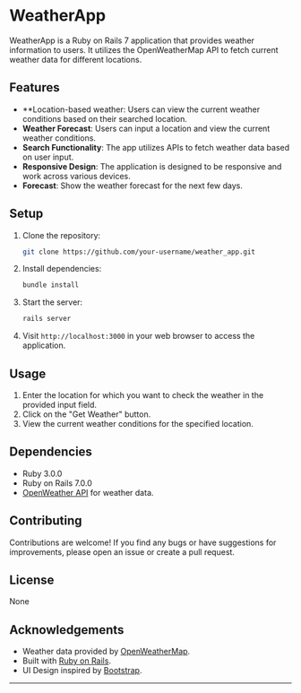 # WeatherApp

WeatherApp is a Ruby on Rails 7 application that provides weather information to users. It utilizes the OpenWeatherMap API to fetch current weather data for different locations.

## Features

- **Location-based weather: Users can view the current weather conditions based on their searched location.
- **Weather Forecast**: Users can input a location and view the current weather conditions.
- **Search Functionality**: The app utilizes APIs to fetch weather data based on user input.
- **Responsive Design**: The application is designed to be responsive and work across various devices.
- **Forecast**: Show the weather forecast for the next few days.

## Setup

1. Clone the repository:

    ```bash
    git clone https://github.com/your-username/weather_app.git
    ```

2. Install dependencies:

    ```bash
    bundle install
    ```

3. Start the server:

    ```bash
    rails server
    ```

4. Visit `http://localhost:3000` in your web browser to access the application.

## Usage

1. Enter the location for which you want to check the weather in the provided input field.
2. Click on the "Get Weather" button.
3. View the current weather conditions for the specified location.

## Dependencies

- Ruby 3.0.0
- Ruby on Rails 7.0.0
- [OpenWeather API](https://openweathermap.org/api) for weather data.

## Contributing

Contributions are welcome! If you find any bugs or have suggestions for improvements, please open an issue or create a pull request.

## License

None

## Acknowledgements

- Weather data provided by [OpenWeatherMap](https://openweathermap.org/).
- Built with [Ruby on Rails](https://rubyonrails.org/).
- UI Design inspired by [Bootstrap](https://getbootstrap.com/).

---
